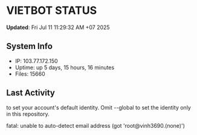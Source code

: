 # VIETBOT STATUS
**Updated**: Fri Jul 11 11:29:32 AM +07 2025

## System Info
- IP: 103.77.172.150
- Uptime: up 5 days, 15 hours, 16 minutes
- Files: 15660

## Last Activity

to set your account's default identity.
Omit --global to set the identity only in this repository.

fatal: unable to auto-detect email address (got 'root@vinh3690.(none)')
